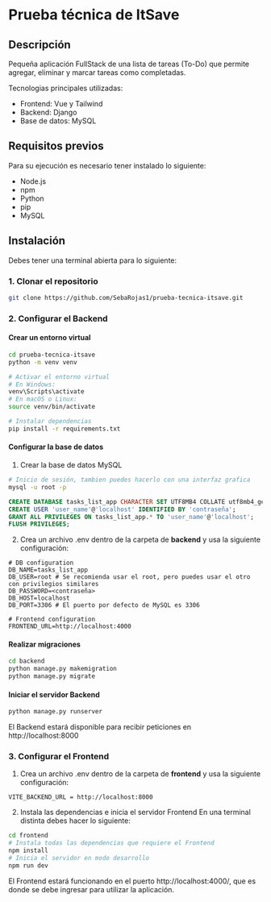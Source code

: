 # Prueba técnica de ItSave

## Descripción
Pequeña aplicación FullStack de una lista de tareas (To-Do) que permite agregar, eliminar y marcar tareas como completadas.

Tecnologias principales utilizadas:
- Frontend: Vue y Tailwind
- Backend: Django
- Base de datos: MySQL

## Requisitos previos
Para su ejecución es necesario tener instalado lo siguiente:
- Node.js
- npm
- Python
- pip
- MySQL

## Instalación
Debes tener una terminal abierta para lo siguiente:
### 1. Clonar el repositorio
```bash
git clone https://github.com/SebaRojas1/prueba-tecnica-itsave.git
```

### 2. Configurar el Backend
#### Crear un entorno virtual
```bash
cd prueba-tecnica-itsave
python -m venv venv

# Activar el entorno virtual
# En Windows:
venv\Scripts\activate
# En macOS o Linux:
source venv/bin/activate

# Instalar dependencias
pip install -r requirements.txt
```

#### Configurar la base de datos
1. Crear la base de datos MySQL
```bash
# Inicio de sesión, tambien puedes hacerlo con una interfaz grafica
mysql -u root -p
```

```sql
CREATE DATABASE tasks_list_app CHARACTER SET UTF8MB4 COLLATE utf8mb4_general_ci;
CREATE USER 'user_name'@'localhost' IDENTIFIED BY 'contraseña';
GRANT ALL PRIVILEGES ON tasks_list_app.* TO 'user_name'@'localhost';
FLUSH PRIVILEGES;
```
2. Crea un archivo .env dentro de la carpeta de __backend__ y usa la siguiente configuración:
```dotenv
# DB configuration
DB_NAME=tasks_list_app
DB_USER=root # Se recomienda usar el root, pero puedes usar el otro con privilegios similares
DB_PASSWORD=<contraseña>
DB_HOST=localhost
DB_PORT=3306 # El puerto por defecto de MySQL es 3306

# Frontend configuration
FRONTEND_URL=http://localhost:4000
```

#### Realizar migraciones
```bash
cd backend
python manage.py makemigration
python manage.py migrate
```

#### Iniciar el servidor Backend
```bash
python manage.py runserver
```

El Backend estará disponible para recibir peticiones en http://localhost:8000

### 3. Configurar el Frontend
1. Crea un archivo .env dentro de la carpeta de __frontend__ y usa la siguiente configuración:
```dotenv
VITE_BACKEND_URL = http://localhost:8000
```
2. Instala las dependencias e inicia el servidor Frontend
En una terminal distinta debes hacer lo siguiente:

```bash
cd frontend
# Instala todas las dependencias que requiere el Frontend
npm install
# Inicia el servidor en modo desarrollo
npm run dev
```

El Frontend estará funcionando en el puerto http://localhost:4000/, que es donde se debe ingresar para utilizar la aplicación.